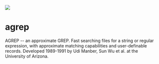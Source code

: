 <img src="https://raw.github.com/Wikinaut/agrep/master/resources/agrep.gif">

agrep
=====

AGREP -- an approximate GREP. Fast searching files for a string or regular expression, with approximate matching capabilities and user-definable records. Developed 1989-1991 by Udi Manber, Sun Wu et al. at the University of Arizona.